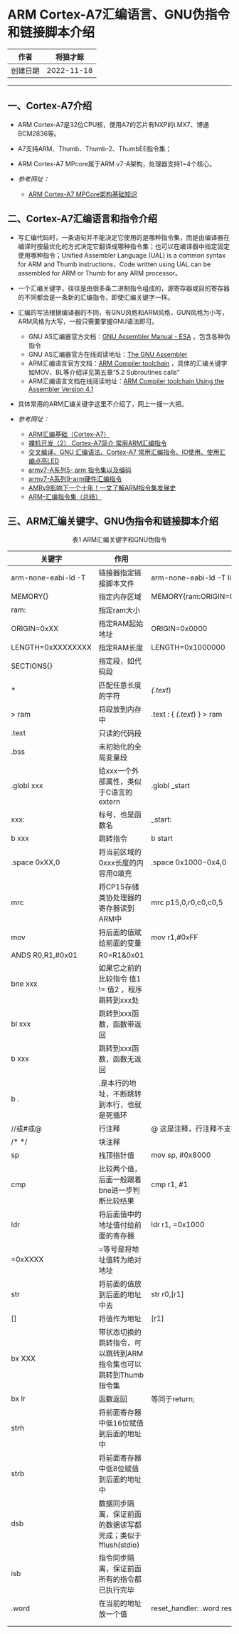 # ARM Cortex-A7汇编语言、GNU伪指令和链接脚本介绍

|作者|将狼才鲸|
|---|---|
|创建日期|2022-11-18|

---

## 一、Cortex-A7介绍

* ARM Cortex-A7是32位CPU核，使用A7的芯片有NXP的i.MX7、博通BCM2836等。
* A7支持ARM、Thumb、Thumb-2、ThumbEE指令集；
* ARM Cortex-A7 MPcore属于ARM v7-A架构，处理器支持1~4个核心。

* *参考网址：*
  * [ARM Cortex-A7 MPCore架构基础知识](https://www.likecs.com/show-225656.html)

## 二、Cortex-A7汇编语言和指令介绍

* 写汇编代码时，一条语句并不能决定它使用的是哪种指令集，而是由编译器在编译时按最优化的方式决定它翻译成哪种指令集；也可以在编译器中指定固定使用哪种指令；Unified Assembler Language (UAL) is a common syntax for ARM and Thumb instructions，Code written using UAL can be assembled for ARM or Thumb for any ARM processor。

* 一个汇编关键字，往往是由很多条二进制指令组成的，源寄存器或目的寄存器的不同都会是一条新的汇编指令，即使汇编关键字一样。

* 汇编的写法根据编译器的不同，有GNU风格和ARM风格，GUN风格为小写，ARM风格为大写，一般只需要掌握GNU语法即可。
  * GNU AS汇编器官方文档：[GNU Assembler Manual - ESA](http://microelectronics.esa.int/erc32/doc/as.pdf) ，包含各种伪指令
  * GNU AS汇编器官方在线阅读地址：[The GNU Assembler](https://debrouxl.github.io/gcc4ti/gnuasm.html)
  * ARM汇编语言官方文档：[ARM Compiler toolchain](https://documentation-service.arm.com/static/5ea068ec9931941038de5e8e?token=) ，具体的汇编关键字如MOV、BL等介绍详见第五章“5.2 Subroutines calls”
  * ARM汇编语言文档在线阅读地址：[ARM Compiler toolchain Using the Assembler Version 4.1](https://developer.arm.com/documentation/dui0473/c/writing-arm-assembly-language)

* 具体常用的ARM汇编关键字这里不介绍了，网上一搜一大把。

* *参考网址：*
  * [ARM汇编基础（Cortex-A7）](https://www.codenong.com/cs106126535/)
  * [裸机开发（2） Cortex-A7简介 常用ARM汇编指令](https://blog.csdn.net/weixin_41898804/article/details/105789011)
  * [交叉编译、GNU 汇编语法、Cortex-A7 常用汇编指令、IO使用、使用汇编点亮LED](https://blog.csdn.net/fengge2018/article/details/105153058)
  * [armv7-A系列5- arm 指令集以及编码](https://zhuanlan.zhihu.com/p/362760953)
  * [armv7-A系列9-arm硬件汇编指令](https://zhuanlan.zhihu.com/p/362826125)
  * [AMRv9影响下一个十年！一文了解ARM指令集发展史](https://view.inews.qq.com/k/20210408A09TI600)
  * [ARM-汇编指令集（总结）](https://zhuanlan.zhihu.com/p/164415889)

## 三、ARM汇编关键字、GNU伪指令和链接脚本介绍

<center>表1  ARM汇编关键字和GNU伪指令</center>

|关键字|作用|举例|
|---|---|---|
|arm-none-eabi-ld -T|链接器指定链接脚本文件|arm-none-eabi-ld -T link.ld|
|MEMORY{}|指定内存区域|MEMORY{ram:ORIGIN=0x0000,LENGTH=0x1000000}|
|ram:|指定ram大小||
|ORIGIN=0xXX|指定RAM起始地址|ORIGIN=0x0000|
|LENGTH=0xXXXXXXXX|指定RAM长度|LENGTH=0x1000000|
|SECTIONS{}|指定段，如代码段||
|*|匹配任意长度的字符|*(.text*)|
|> ram|将段放到内存中|.text : { *(.text*) } > ram|
|.text|只读的代码段||
|.bss|未初始化的全局变量段||
|.globl xxx|给xxx一个外部属性，类似于C语言的extern|.globl _start|
|xxx:|标号，也是函数名|_start:|
|b xxx|跳转指令|b start|
|.space 0xXX,0|将当前区域的0xxx长度的内容用0填充|.space 0x1000-0x4,0|
|mrc|将CP15存储类协处理器的寄存器读到ARM中|mrc p15,0,r0,c0,c0,5|
|mov|将后面的值赋给前面的变量|mov r1,#0xFF|
|ANDS R0,R1,#0x01|R0=R1&0x01||
|bne xxx|如果它之前的比较指令 值1 != 值2 ，程序跳转到xxx处||
|bl xxx|跳转到xxx函数，函数带返回||
|b xxx|跳转到xxx函数，函数无返回||
|b .|.是本行的地址，不断跳转到本行，也就是死循环||
|//或#或@|行注释|@ 这是注释，行注释不支持分号; 但可以用;@|
|/* */|块注释||
|sp|栈顶指针值|mov sp, #0x8000|
|cmp|比较两个值，后面一般跟着bne进一步判断比较结果|cmp r1, #1|
|ldr|将后面值中的地址值付给前面的寄存器|ldr r1, =0x1000|
|=0xXXXX|=等号是将地址值转为绝对地址||
|str|将前面的值放到后面的地址中去|str r0,[r1]|
|[]|将值作为地址|[r1]|
|bx XXX| 带状态切换的跳转指令，可以跳转到ARM指令集也可以跳转到Thumb指令集 ||
|bx lr|函数返回|等同于return;|
|strh|将前面寄存器中低16位赋值到后面的地址中||
|strb|将前面寄存器中低8位赋值到后面的地址中||
|dsb|数据同步隔离，保证前面的数据读写都完成；类似于fflush(stdio)||
|isb|指令同步隔离，保证前面所有的指令都已执行完毕||
|.word|在当前的地址放一个值|reset_handler:  .word reset|
||||
||||


